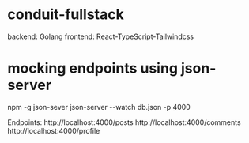 # conduit-fullstack

backend: Golang
frontend: React-TypeScript-Tailwindcss

# mocking endpoints using json-server

npm -g json-sever
json-server --watch db.json -p 4000

Endpoints:
http://localhost:4000/posts
http://localhost:4000/comments
http://localhost:4000/profile

